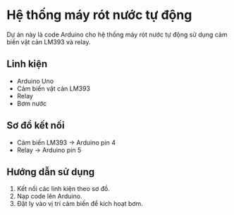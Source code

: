 # Hệ thống máy rót nước tự động

Dự án này là code Arduino cho hệ thống máy rót nước tự động sử dụng cảm biến vật cản LM393 và relay.

## Linh kiện

* Arduino Uno
* Cảm biến vật cản LM393
* Relay
* Bơm nước

## Sơ đồ kết nối

* Cảm biến LM393 -> Arduino pin 4
* Relay -> Arduino pin 5

## Hướng dẫn sử dụng

1.  Kết nối các linh kiện theo sơ đồ.
2.  Nạp code lên Arduino.
3.  Đặt ly vào vị trí cảm biến để kích hoạt bơm.
